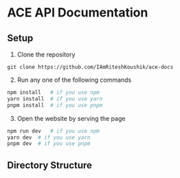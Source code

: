 # ACE API Documentation

## Setup
1. Clone the repository
```git
git clone https://github.com/IAmRiteshKoushik/ace-docs
```
2. Run any one of the following commands
```bash
npm install   # if you use npm
yarn install  # if you use yarn
pnpm install  # if you use pnpm
```

3. Open the website by serving the page
```bash
npm run dev   # if you use npm
yarn dev  # if you use yarn
pnpm dev  # if you use pnpm
```

## Directory Structure
<!-- TODO: Write down a detailed directory structure so that navigation becomes 
      easy while editing the documentation. Keep it in accordance with the API 
      folder structure -->

